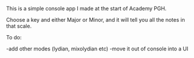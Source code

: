 This is a simple console app I made at the start of Academy PGH. 

Choose a key and either Major or Minor, and it will tell you all the notes in that scale.

To do:

-add other modes (lydian, mixolydian etc)
-move it out of console into a UI 
